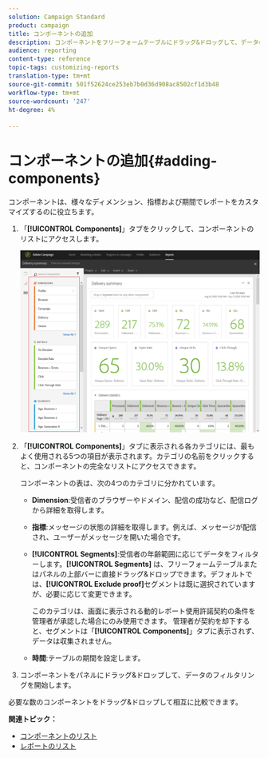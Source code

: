 ```yaml
---
solution: Campaign Standard
product: campaign
title: コンポーネントの追加
description: コンポーネントをフリーフォームテーブルにドラッグ&ドロッグして、データのフィルタリングやレポートの作成を開始できます。
audience: reporting
content-type: reference
topic-tags: customizing-reports
translation-type: tm+mt
source-git-commit: 501f52624ce253eb7b0d36d908ac8502cf1d3b48
workflow-type: tm+mt
source-wordcount: '247'
ht-degree: 4%

---
```



# コンポーネントの追加{#adding-components}

コンポーネントは、様々なディメンション、指標および期間でレポートをカスタマイズするのに役立ちます。

1. 「**[!UICONTROL Components]**」タブをクリックして、コンポーネントのリストにアクセスします。

   ![](assets/dynamic_report_components.png)

1. 「**[!UICONTROL Components]**」タブに表示される各カテゴリには、最もよく使用される5つの項目が表示されます。カテゴリの名前をクリックすると、コンポーネントの完全なリストにアクセスできます。

   コンポーネントの表は、次の4つのカテゴリに分かれています。

   * **Dimension**:受信者のブラウザーやドメイン、配信の成功など、配信ログから詳細を取得します。
   * **指標**:メッセージの状態の詳細を取得します。例えば、メッセージが配信され、ユーザーがメッセージを開いた場合です。
   * **[!UICONTROL Segments]**:受信者の年齢範囲に応じてデータをフィルターします。**[!UICONTROL Segments]** は、フリーフォームテーブルまたはパネルの上部バーに直接ドラッグ&amp;ドロップできます。デフォルトでは、**[!UICONTROL Exclude proof]**&#x200B;セグメントは既に選択されていますが、必要に応じて変更できます。

      このカテゴリは、画面に表示される動的レポート使用許諾契約の条件を管理者が承認した場合にのみ使用できます。 管理者が契約を却下すると、セグメントは「**[!UICONTROL Components]**」タブに表示されず、データは収集されません。

   * **時間**:テーブルの期間を設定します。

1. コンポーネントをパネルにドラッグ&amp;ドロップして、データのフィルタリングを開始します。

必要な数のコンポーネントをドラッグ&amp;ドロップして相互に比較できます。

**関連トピック：**

* [コンポーネントのリスト](../../reporting/using/list-of-components-.md)
* [レポートのリスト](../../reporting/using/defining-the-report-period.md)

